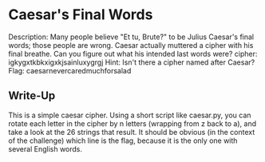 # Caesar's Final Words

Description: Many people believe "Et tu, Brute?" to be Julius Caesar's final words; those people are wrong. Caesar actually muttered a cipher with his final breathe. Can you figure out what his intended last words were? cipher: igkygxtkbkxigxkjsainluxygrgj
Hint: Isn't there a cipher named after Caesar?
Flag: caesarnevercaredmuchforsalad

## Write-Up

This is a simple caesar cipher. Using a short script like caesar.py, you can rotate each
letter in the cipher by n letters (wrapping from z back to a), and take a look at the 26
strings that result. It should be obvious (in the context of the challenge) which line is
the flag, because it is the only one with several English words.